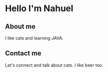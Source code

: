 # Hello I'm Nahuel

## About me
I like cats and learning JAVA.

## Contact me
Let's connect and talk about cats.
I like beer too.


